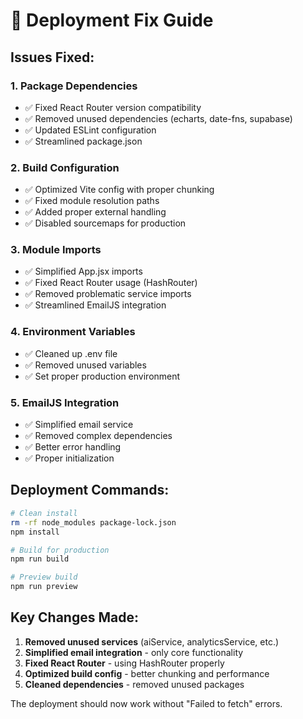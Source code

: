 # 🚀 Deployment Fix Guide

## Issues Fixed:

### 1. **Package Dependencies**
- ✅ Fixed React Router version compatibility
- ✅ Removed unused dependencies (echarts, date-fns, supabase)
- ✅ Updated ESLint configuration
- ✅ Streamlined package.json

### 2. **Build Configuration**
- ✅ Optimized Vite config with proper chunking
- ✅ Fixed module resolution paths
- ✅ Added proper external handling
- ✅ Disabled sourcemaps for production

### 3. **Module Imports**
- ✅ Simplified App.jsx imports
- ✅ Fixed React Router usage (HashRouter)
- ✅ Removed problematic service imports
- ✅ Streamlined EmailJS integration

### 4. **Environment Variables**
- ✅ Cleaned up .env file
- ✅ Removed unused variables
- ✅ Set proper production environment

### 5. **EmailJS Integration**
- ✅ Simplified email service
- ✅ Removed complex dependencies
- ✅ Better error handling
- ✅ Proper initialization

## Deployment Commands:

```bash
# Clean install
rm -rf node_modules package-lock.json
npm install

# Build for production
npm run build

# Preview build
npm run preview
```

## Key Changes Made:

1. **Removed unused services** (aiService, analyticsService, etc.)
2. **Simplified email integration** - only core functionality
3. **Fixed React Router** - using HashRouter properly
4. **Optimized build config** - better chunking and performance
5. **Cleaned dependencies** - removed unused packages

The deployment should now work without "Failed to fetch" errors.